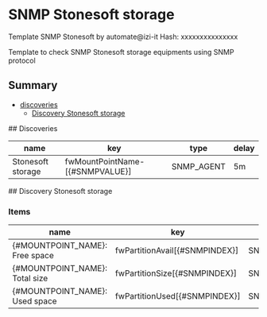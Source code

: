 # SNMP Stonesoft storage
Template SNMP Stonesoft by automate@izi-it
Hash: xxxxxxxxxxxxxxx

Template to check SNMP Stonesoft storage equipments using SNMP protocol
## Summary
* [discoveries](#discoveries)
  * [Discovery Stonesoft storage ](#discovery_stonesoft_storage
)
<a name="discoveries" />
## Discoveries

| name | key | type | delay |
| ------------- |------------- |------------- |------------- |
| Stonesoft storage | fwMountPointName-[{#SNMPVALUE}] | SNMP_AGENT | 5m |

<a name="discovery_stonesoft_storage" />
## Discovery Stonesoft storage

### Items

| name | key | type |
| ------------- |------------- |------------- |
| {#MOUNTPOINT_NAME}: Free space | fwPartitionAvail[{#SNMPINDEX}] | SNMP_AGENT |
| {#MOUNTPOINT_NAME}: Total size | fwPartitionSize[{#SNMPINDEX}] | SNMP_AGENT |
| {#MOUNTPOINT_NAME}: Used space | fwPartitionUsed[{#SNMPINDEX}] | SNMP_AGENT |
